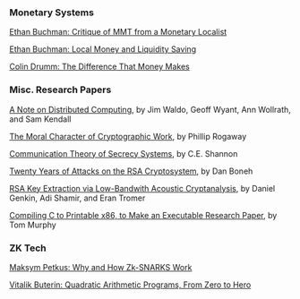 ### Monetary Systems
[Ethan Buchman: Critique of MMT from a Monetary Localist](https://ebuchman.github.io/posts/mmt/)

[Ethan Buchman: Local Money and Liquidity Saving](https://ebuchman.github.io/posts/local-money-liquidity-saving/)

[Colin Drumm: The Difference That Money Makes](https://drive.google.com/file/d/1IZy2o238Ef3zOIfI724dt95UqookVe0b/view)

### Misc. Research Papers
[A Note on Distributed Computing](https://github.com/papers-we-love/papers-we-love/blob/master/distributed_systems/a-note-on-distributed-computing.pdf), by Jim Waldo, Geoff Wyant, Ann Wollrath, and Sam Kendall

[The Moral Character of Cryptographic Work](https://web.cs.ucdavis.edu/~rogaway/papers/moral-fn.pdf), by Phillip Rogaway

[Communication Theory of Secrecy Systems](https://github.com/papers-we-love/papers-we-love/blob/master/cryptography/communication-theory-of-secrecy-systems.pdf), by C.E. Shannon

[Twenty Years of Attacks on the RSA Cryptosystem](https://crypto.stanford.edu/~dabo/papers/RSA-survey.pdf), by Dan Boneh

[RSA Key Extraction via Low-Bandwith Acoustic Cryptanalysis](https://www.cs.tau.ac.il/~tromer/papers/acoustic-20131218.pdf), by Daniel Genkin, Adi Shamir, and Eran Tromer

[Compiling C to Printable x86, to Make an Executable Research Paper](https://www.youtube.com/watch?v=LA_DrBwkiJA), by Tom Murphy

### ZK Tech
[Maksym Petkus: Why and How Zk-SNARKS Work](https://medium.com/@imolfar/why-and-how-zk-snark-works-1-introduction-the-medium-of-a-proof-d946e931160)

[Vitalik Buterin: Quadratic Arithmetic Programs, From Zero to Hero](https://medium.com/@VitalikButerin/quadratic-arithmetic-programs-from-zero-to-hero-f6d558cea649)
